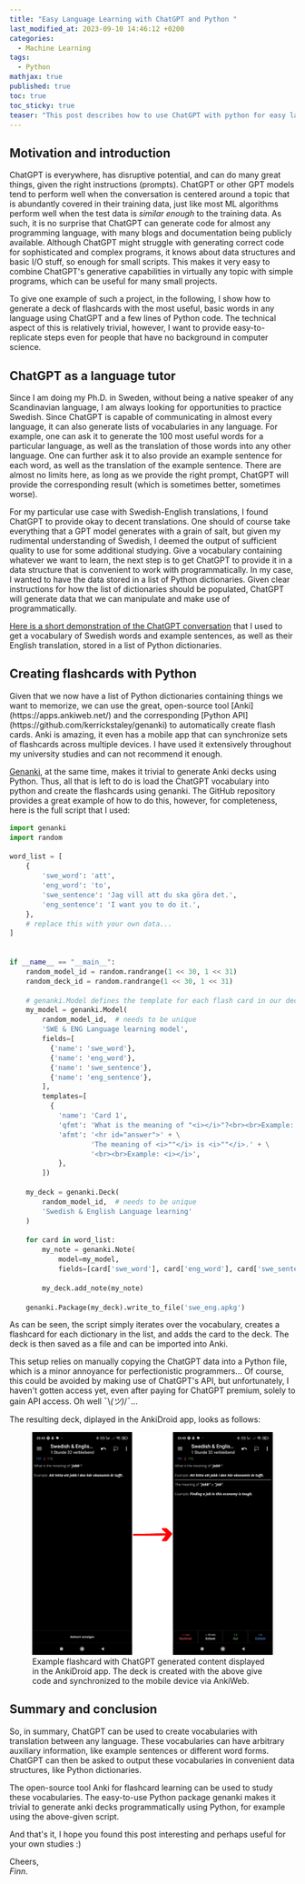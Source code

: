 ```yaml
---
title: "Easy Language Learning with ChatGPT and Python "
last_modified_at: 2023-09-10 14:46:12 +0200
categories:
  - Machine Learning
tags:
  - Python
mathjax: true
published: true
toc: true
toc_sticky: true
teaser: "This post describes how to use ChatGPT with python for easy language (or anything else) learning."
---
```


<h2 id="motivation">Motivation and introduction</h2>
ChatGPT is everywhere, has disruptive potential, and can do many great things, given the right instructions (prompts). 
ChatGPT or other GPT models tend to perform well when the conversation is centered around a topic that is abundantly covered in their training data, just like most ML algorithms perform well when the test data is <i>similar enough</i> to the training data.
As such, it is no surprise that ChatGPT can generate code for almost any programming language, with many blogs and documentation being publicly available. 
Although ChatGPT might struggle with generating correct code for sophisticated and complex programs, it knows about data structures and basic I/O stuff, so enough for small scripts.
This makes it very easy to combine ChatGPT's generative capabilities in virtually any topic with simple programs, which can be useful for many small projects.

To give one example of such a project, in the following, I show how to generate a deck of flashcards with the most useful, basic words in any language using ChatGPT and a few lines of Python code.
The technical aspect of this is relatively trivial, however, I want to provide easy-to-replicate steps even for people that have no background in computer science.
<br>


<h2 id="chatgpt_language_tutor">ChatGPT as a language tutor</h2>
Since I am doing my Ph.D. in Sweden, without being a native speaker of any Scandinavian  language, I am always looking for opportunities to practice Swedish. 
Since ChatGPT is capable of communicating in almost every language, it can also generate lists of vocabularies in any language. 
For example, one can ask it to generate the 100 most useful words for a particular language, as well as the translation of those words into any other language. 
One can further ask it to also provide an example sentence for each word, as well as the translation of the example sentence. 
There are almost no limits here, as long as we provide the right prompt, ChatGPT will provide the corresponding result (which is sometimes better, sometimes worse).
<br>

For my particular use case with Swedish-English translations, I found ChatGPT to provide okay to decent translations.
One should of course take everything that a GPT model generates with a grain of salt, but given my rudimental understanding of Swedish, I deemed the output of sufficient quality to use for some additional studying.
Give a vocabulary containing whatever we want to learn, the next step is to get ChatGPT to provide it in a data structure that is convenient to work with programmatically.
In my case, I wanted to have the data stored in a list of Python dictionaries.
Given clear instructions for how the list of dictionaries should be populated, ChatGPT will generate data that we can manipulate and make use of programmatically.

[Here is a short demonstration of the ChatGPT conversation](https://chat.openai.com/share/b5e1acf1-4233-4b35-a7f6-e02b9c499863) that I used to get a vocabulary of Swedish words and example sentences, as well as their English translation, stored in a list of Python dictionaries.

<h2 id="python_flashcards">Creating flashcards with Python</h2>
Given that we now have a list of Python dictionaries containing things we want to memorize, we can use the great, open-source tool [Anki](https://apps.ankiweb.net/) and the corresponding [Python API](https://github.com/kerrickstaley/genanki) to automatically create flash cards.
Anki is amazing, it even has  a mobile app that can synchronize sets of flashcards across multiple devices.
I have used it extensively throughout my university studies and can not recommend it enough.

[Genanki](https://github.com/kerrickstaley/genanki), at the same time, makes it trivial to generate Anki decks using Python. 
Thus, all that is left to do is load the ChatGPT vocabulary into python and create the flashcards using genanki.
The GitHub repository provides a great example of how to do this, however, for completeness, here is the full script that I used:
```python
import genanki
import random

word_list = [
    {
        'swe_word': 'att',
        'eng_word': 'to',
        'swe_sentence': 'Jag vill att du ska göra det.',
        'eng_sentence': 'I want you to do it.',
    },
    # replace this with your own data...
]


if __name__ == "__main__":
    random_model_id = random.randrange(1 << 30, 1 << 31)
    random_deck_id = random.randrange(1 << 30, 1 << 31)

    # genanki.Model defines the template for each flash card in our deck
    my_model = genanki.Model(
        random_model_id,  # needs to be unique
        'SWE & ENG Language learning model',
        fields=[
          {'name': 'swe_word'}, 
          {'name': 'eng_word'}, 
          {'name': 'swe_sentence'}, 
          {'name': 'eng_sentence'},
        ],
        templates=[
          {
            'name': 'Card 1',
            'qfmt': 'What is the meaning of "<i></i>"?<br><br>Example: <i></i>',
            'afmt': '<hr id="answer">' + \
                    'The meaning of <i>""</i> is <i>""</i>.' + \
                    '<br><br>Example: <i></i>',
            },
        ])

    my_deck = genanki.Deck(
        random_model_id,  # needs to be unique
        'Swedish & English Language learning'
    )

    for card in word_list:
        my_note = genanki.Note(
            model=my_model,
            fields=[card['swe_word'], card['eng_word'], card['swe_sentence'], card['eng_sentence']])

        my_deck.add_note(my_note)

    genanki.Package(my_deck).write_to_file('swe_eng.apkg')

``` 
As can be seen, the script simply iterates over the vocabulary, creates a flashcard for each dictionary in the list, and adds the card to the deck.
The deck is then saved as a file and can be imported into Anki.

This setup relies on manually copying the ChatGPT data into a Python file, which is a minor annoyance for perfectionistic programmers... 
Of course, this could be avoided by making use of ChatGPT's API, but unfortunately, I haven't gotten access yet, even after paying for ChatGPT premium, solely to gain API access. Oh well ¯\\_(ツ)_/¯...


The resulting deck, diplayed in the AnkiDroid app, looks as follows:
<figure>
  <img src="/assets/img/genanki/anki.jpg">
  <figcaption>Example flashcard with ChatGPT generated content displayed in the AnkiDroid app. The deck is created with the above give code and synchronized to the mobile device via AnkiWeb.</figcaption>
</figure>

<h2 id="summary">Summary and conclusion</h2>
So, in summary, ChatGPT can be used to create vocabularies with translation between any language. 
These vocabularies can have arbitrary auxiliary  information, like example sentences or different word forms. 
ChatGPT can then be asked to output these vocabularies in convenient data structures, like Python dictionaries. 

The open-source tool Anki for flashcard learning can be used to study these vocabularies. 
The easy-to-use Python package genanki makes it trivial to generate anki decks programmatically using Python, for example using the above-given script.

And that's it, I hope you found this post interesting and perhaps useful for your own studies :)

Cheers,<br>
*Finn*.
<br>
